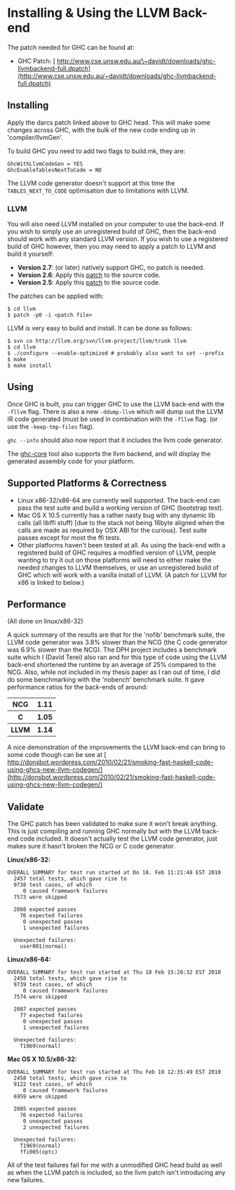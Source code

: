 


# Installing & Using the LLVM Back-end



The patch needed for GHC can be found at:


- GHC Patch: [
  http://www.cse.unsw.edu.au/\~davidt/downloads/ghc-llvmbackend-full.dpatch](http://www.cse.unsw.edu.au/~davidt/downloads/ghc-llvmbackend-full.dpatch)

## Installing



Apply the darcs patch linked above to GHC head. This will make some changes across GHC, with the bulk of the new code ending up in 'compiler/llvmGen'.



To build GHC you need to add two flags to build.mk, they are:


```wiki
GhcWithLlvmCodeGen = YES
GhcEnableTablesNextToCode = NO
```


The LLVM code generator doesn't support at this time the `TABLES_NEXT_TO_CODE` optimisation due to limitations with LLVM.


### LLVM



You will also need LLVM installed on your computer to use the back-end. If you wish to simply use an unregistered build of GHC, then the back-end should work with any standard LLVM version. If you wish to use a registered build of GHC however, then you may need to apply a patch to LLVM and build it yourself:


- **Version 2.7**: (or later) natively support GHC, no patch is needed.
- **Version 2.6**: Apply this [
  patch](http://www.cse.unsw.edu.au/~davidt/downloads/llvm-ghc-callconv-2.6.patch) to the source code.
- **Version 2.5**: Apply this [
  patch](http://www.cse.unsw.edu.au/~davidt/downloads/llvm-ghc-callconv-2.5.patch) to the source code.


The patches can be applied with:


```wiki
$ cd llvm
$ patch -p0 -i <patch file>
```


LLVM is very easy to build and install. It can be done as follows:


```wiki
$ svn co http://llvm.org/svn/llvm-project/llvm/trunk llvm
$ cd llvm
$ ./configure --enable-optimized # probably also want to set --prefix
$ make
$ make install
```

## Using



Once GHC is built, you can trigger GHC to use the LLVM back-end with the `-fllvm` flag. There is also a new `-ddump-llvm` which will dump out the LLVM IR code generated (must be used in combination with the `-fllvm` flag. (or use the `-keep-tmp-files` flag).



`ghc --info` should also now report that it includes the llvm code generator.



The [
ghc-core](http://hackage.haskell.org/package/ghc-core) tool also supports the llvm backend, and will display the generated assembly code for your platform.


## Supported Platforms & Correctness


- Linux x86-32/x86-64 are currently well supported. The back-end can pass the test suite and build a working version of GHC (bootstrap test).
- Mac OS X 10.5 currently has a rather nasty bug with any dynamic lib calls (all libffi stuff) \[due to the stack not being 16byte aligned when the calls are made as required by OSX ABI for the curious\]. Test suite passes except for most the ffi tests.
- Other platforms haven't been tested at all. As using the back-end with a registered build of GHC requires a modified version of LLVM, people wanting to try it out on those platforms will need to either make the needed changes to LLVM themselves, or use an unregistered build of GHC which will work with a vanilla install of LLVM. (A patch for LLVM for x86 is linked to below.)

## Performance



(All done on linux/x86-32)



A quick summary of the results are that for the 'nofib' benchmark suite, the LLVM code generator was 3.8% slower than the NCG (the C code generator was 6.9% slower than the NCG). The DPH project includes a benchmark suite which I (David Terei) also ran and for this type of code using the LLVM back-end shortened the runtime by an average of 25% compared to the NCG. Also, while not included in my thesis paper as I ran out of time, I did do some benchmarking with the 'nobench' benchmark suite. It gave performance ratios for the back-ends of around:


<table><tr><th>NCG </th>
<th> 1.11
</th></tr>
<tr><th>C </th>
<th> 1.05
</th></tr>
<tr><th>LLVM </th>
<th> 1.14
</th></tr></table>



A nice demonstration of the improvements the LLVM back-end can bring to some code though can be see at [
http://donsbot.wordpress.com/2010/02/21/smoking-fast-haskell-code-using-ghcs-new-llvm-codegen/](http://donsbot.wordpress.com/2010/02/21/smoking-fast-haskell-code-using-ghcs-new-llvm-codegen/)


## Validate



The GHC patch has been validated to make sure it won't break anything. This is just compiling and running GHC normally but with the LLVM back-end code included. It doesn't actually test the LLVM code generator, just makes sure it hasn't broken the NCG or C code generator.



**Linux/x86-32:**


```wiki
OVERALL SUMMARY for test run started at Do 18. Feb 11:21:48 EST 2010
  2457 total tests, which gave rise to
  9738 test cases, of which
     0 caused framework failures
  7573 were skipped

  2088 expected passes
    76 expected failures
     0 unexpected passes
     1 unexpected failures

  Unexpected failures:
    user001(normal)
```


**Linux/x86-64:**


```wiki
OVERALL SUMMARY for test run started at Thu 18 Feb 15:28:32 EST 2010
  2458 total tests, which gave rise to
  9739 test cases, of which
     0 caused framework failures
  7574 were skipped

  2087 expected passes
    77 expected failures
     0 unexpected passes
     1 unexpected failures

  Unexpected failures:
    T1969(normal)
```


**Mac OS X 10.5/x86-32:**


```wiki
OVERALL SUMMARY for test run started at Thu Feb 18 12:35:49 EST 2010
  2458 total tests, which gave rise to
  9122 test cases, of which
     0 caused framework failures
  6959 were skipped

  2085 expected passes
    76 expected failures
     0 unexpected passes
     2 unexpected failures

  Unexpected failures:
    T1969(normal)
    ffi005(optc)
```


All of the test failures fail for me with a unmodified GHC head build as well as when the LLVM patch is included, so the llvm patch isn't introducing any new failures.


